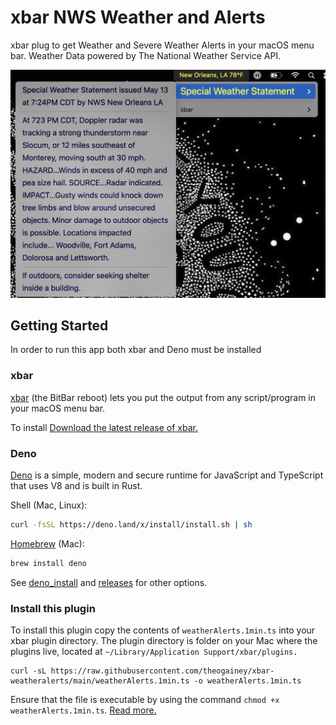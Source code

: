 # xbar NWS Weather and Alerts

xbar plug to get Weather and Severe Weather Alerts in your macOS menu bar.
Weather Data powered by The National Weather Service API.

![' '](https://github.com/theogainey/xbar-weatheralerts/blob/main/example.png)

## Getting Started

In order to run this app both xbar and Deno must be installed

### xbar

[xbar](https://github.com/matryer/xbar) (the BitBar reboot) lets you put the
output from any script/program in your macOS menu bar.

To install
[Download the latest release of xbar.](https://github.com/matryer/xbar/releases)

### Deno

[Deno](https://github.com/denoland/deno) is a simple, modern and secure runtime
for JavaScript and TypeScript that uses V8 and is built in Rust.

Shell (Mac, Linux):

```sh
curl -fsSL https://deno.land/x/install/install.sh | sh
```

[Homebrew](https://formulae.brew.sh/formula/deno) (Mac):

```sh
brew install deno
```

See
[deno_install](https://github.com/denoland/deno_install/blob/master/README.md)
and [releases](https://github.com/denoland/deno/releases) for other options.

### Install this plugin

To install this plugin copy the contents of `weatherAlerts.1min.ts` into your
xbar plugin directory. The plugin directory is folder on your Mac where the
plugins live, located at `~/Library/Application Support/xbar/plugins.`

```
curl -sL https://raw.githubusercontent.com/theogainey/xbar-weatheralerts/main/weatherAlerts.1min.ts -o weatherAlerts.1min.ts
```

Ensure that the file is executable by using the command
`chmod +x weatherAlerts.1min.ts`.
[Read more.](https://github.com/matryer/xbar#installing-plugins)
